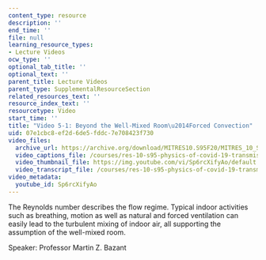 ```yaml
---
content_type: resource
description: ''
end_time: ''
file: null
learning_resource_types:
- Lecture Videos
ocw_type: ''
optional_tab_title: ''
optional_text: ''
parent_title: Lecture Videos
parent_type: SupplementalResourceSection
related_resources_text: ''
resource_index_text: ''
resourcetype: Video
start_time: ''
title: "Video 5-1: Beyond the Well-Mixed Room\u2014Forced Convection"
uid: 07e1cbc8-ef2d-6de5-fddc-7e708423f730
video_files:
  archive_url: https://archive.org/download/MITRES10.S95F20/MITRES_10_S95F20_0501_300k.mp4
  video_captions_file: /courses/res-10-s95-physics-of-covid-19-transmission-fall-2020/7a954ef290595223bb3e1fa9454f4af9_Sp6rcXifyAo.vtt
  video_thumbnail_file: https://img.youtube.com/vi/Sp6rcXifyAo/default.jpg
  video_transcript_file: /courses/res-10-s95-physics-of-covid-19-transmission-fall-2020/11c9dacf858aa5ae9fcde9ac18b884d3_Sp6rcXifyAo.pdf
video_metadata:
  youtube_id: Sp6rcXifyAo
---
```


The Reynolds number describes the flow regime. Typical indoor activities such as breathing, motion as well as natural and forced ventilation can easily lead to the turbulent mixing of indoor air, all supporting the assumption of the well-mixed room.

Speaker: Professor Martin Z. Bazant



